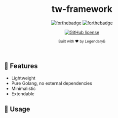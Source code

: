 <div align="center">

<h1>tw-framework</h1>

[![forthebadge](https://forthebadge.com/images/badges/fuck-it-ship-it.svg)](https://forthebadge.com)
[![forthebadge](https://forthebadge.com/images/badges/made-with-js.svg)](https://forthebadge.com)

[![GitHub license](https://img.shields.io/github/license/LegendaryB/tw-framework.svg?longCache=true&style=flat-square)](https://github.com/LegendaryB/tw-framework/blob/main/LICENSE)

<sub>Built with ❤︎ by LegendaryB</sub>

</div><br>

## 🎯 Features

- Lightweight
- Pure Golang, no external dependencies
- Minimalistic
- Extendable

## 📝 Usage
